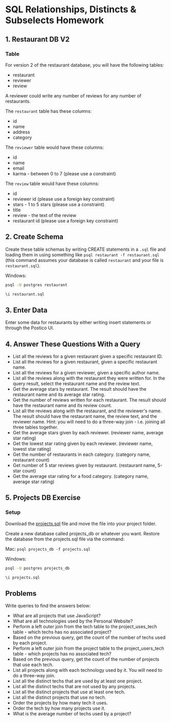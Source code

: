 # SQL Relationships, Distincts & Subselects Homework

## 1.  Restaurant DB V2

### Table
For version 2 of the restaurant database, you will have the following tables:

- restaurant
- reviewer
- review

A reviewer could write any number of reviews for any number of restaurants.

The `restaurant` table has these columns:

- id
- name
- address
- category

The `reviewer` table would have these columns:

- id
- name
- email
- karma - between 0 to 7 (please use a constraint)

The `review` table would have these columns:

- id
- reviewer id (please use a foreign key constraint)
- stars - 1 to 5 stars (please use a constraint)
- title
- review - the text of the review
- restaurant id (please use a foreign key constraint)

## 2. Create Schema

Create these table schemas by writing CREATE statements in a `.sql` file and loading them in using something like `psql restaurant -f restaurant.sql` (this command assumes your database is called `restaurant` and your file is `restaurant.sql`).

Windows:
```bash
psql -U postgres restaurant
```

```bash
\i restaurant.sql
```

## 3. Enter Data

Enter some data for restaurants by either writing insert statements or through the Postico UI.


## 4. Answer These Questions With a Query


- List all the reviews for a given restaurant given a specific restaurant ID.
- List all the reviews for a given restaurant, given a specific restaurant name.
- List all the reviews for a given reviewer, given a specific author name.
- List all the reviews along with the restaurant they were written for. In the query result, select the restaurant name and the review text.
- Get the average stars by restaurant. The result should have the restaurant name and its average star rating.
- Get the number of reviews written for each restaurant. The result should have the restaurant name and its review count.
- List all the reviews along with the restaurant, and the reviewer's name. The result should have the restaurant name, the review text, and the reviewer name. Hint: you will need to do a three-way join - i.e. joining all three tables together.
- Get the average stars given by each reviewer. (reviewer name, average star rating)
- Get the lowest star rating given by each reviewer. (reviewer name, lowest star rating)
- Get the number of restaurants in each category. (category name, restaurant count)
- Get number of 5 star reviews given by restaurant. (restaurant name, 5-star count)
- Get the average star rating for a food category. (category name, average star rating)


## 5. Projects DB Exercise

### Setup

Download the [projects.sql](https://dc-web2.onrender.com/Postgres/projects.sql) file and move the file into your project folder.

Create a new database called projects_db or whatever you want. Restore the database from the projects.sql file via the command:

Mac:
`psql projects_db -f projects.sql`

Windows:
```bash
psql -U postgres projects_db
```

```bash
\i projects.sql
```
<h2>Problems</h2>


Write queries to find the answers below:

- What are all projects that use JavaScript?
- What are all technologies used by the Personal Website?
- Perform a left outer join from the tech table to the project_uses_tech table - which techs has no associated project?
- Based on the previous query, get the count of the number of techs used by each project.
- Perform a left outer join from the project table to the project_users_tech table - which projects has no associated tech?
- Based on the previous query, get the count of the number of projects that use each tech.
- List all projects along with each technology used by it. You will need to do a three-way join.
- List all the distinct techs that are used by at least one project.
- List all the distinct techs that are not used by any projects.
- List all the distinct projects that use at least one tech.
- List all the distinct projects that use no tech.
- Order the projects by how many tech it uses.
- Order the tech by how many projects use it.
- What is the average number of techs used by a project?


